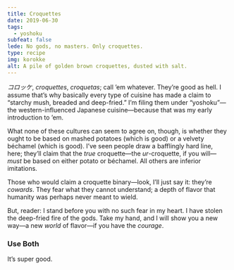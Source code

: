 ```yaml
---
title: Croquettes
date: 2019-06-30
tags:
  - yoshoku
subfeat: false
lede: No gods, no masters. Only croquettes.
type: recipe
img: korokke
alt: A pile of golden brown croquettes, dusted with salt.
---
```


_コロッケ_, _croquettes_, _croquetas_; call ’em whatever. They’re good as hell. I assume that’s why basically every type of cuisine has made a claim to “starchy mush, breaded and deep-fried.” I’m filing them under “yoshoku”—the western-influenced Japanese cuisine—because that was my early introduction to ’em.

What none of these cultures can seem to agree on, though, is whether they ought to be based on mashed potatoes (which is good) or a velvety béchamel (which is good). I’ve seen people draw a bafflingly hard line, here; they’ll claim that the _true_ croquette—the _ur_-croquette, if you will—_must_ be based on either potato or béchamel. All others are inferior imitations. 

Those who would claim a croquette binary—look, I’ll just say it: they’re _cowards_. They fear what they cannot understand; a depth of flavor that humanity was perhaps never meant to wield. 

But, reader: I stand before you with no such fear in my heart. I have stolen the deep-fried fire of the gods. Take my hand, and I will show you a new way—a new _world_ of flavor—if you have the _courage_.

### Use Both

It’s super good.
